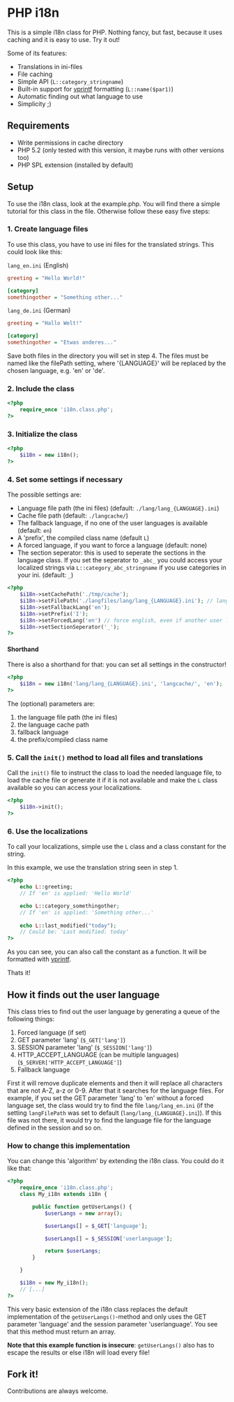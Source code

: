 # PHP i18n
This is a simple i18n class for PHP. Nothing fancy, but fast, because it uses caching and it is easy to use. Try it out!

Some of its features:

* Translations in ini-files
* File caching
* Simple API (`L::category_stringname`)
* Built-in support for [vprintf](http://php.net/manual/en/function.vprintf.php) formatting (`L::name($par1)`)
* Automatic finding out what language to use
* Simplicity ;)

## Requirements

* Write permissions in cache directory
* PHP 5.2 (only tested with this version, it maybe runs with other versions too)
* PHP SPL extension (installed by default)

## Setup
To use the i18n class, look at the example.php. You will find there a simple tutorial for this class in the file. Otherwise follow these easy five steps:

### 1. Create language files
To use this class, you have to use ini files for the translated strings. This could look like this:

`lang_en.ini` (English)

```ini
greeting = "Hello World!"

[category]
somethingother = "Something other..."
```

`lang_de.ini` (German)

```ini
greeting = "Hallo Welt!"

[category]
somethingother = "Etwas anderes..."
```

Save both files in the directory you will set in step 4.
The files must be named like the filePath setting, where '{LANGUAGE}' will be replaced by the chosen language, e.g. 'en' or 'de'.

### 2. Include the class
```php
<?php
	require_once 'i18n.class.php';
?>
```

### 3. Initialize the class
```php
<?php
	$i18n = new i18n();
?>
```

### 4. Set some settings if necessary
The possible settings are:

* Language file path (the ini files) (default: `./lang/lang_{LANGUAGE}.ini`)
* Cache file path (default: `./langcache/`)
* The fallback language, if no one of the user languages is available (default: `en`)
* A 'prefix', the compiled class name (default `L`)
* A forced language, if you want to force a language (default: none)
* The section seperator: this is used to seperate the sections in the language class. If you set the seperator to `_abc_` you could access your localized strings via `L::category_abc_stringname` if you use categories in your ini. (default: `_`)

```php
<?php
	$i18n->setCachePath('./tmp/cache');
	$i18n->setFilePath('./langfiles/lang/lang_{LANGUAGE}.ini'); // language file path
	$i18n->setFallbackLang('en');
	$i18n->setPrefix('I');
	$i18n->setForcedLang('en') // force english, even if another user language is available
	$i18n->setSectionSeperator('_');
?>
```

#### Shorthand
There is also a shorthand for that: you can set all settings in the constructor!

```php
<?php
	$i18n = new i18n('lang/lang_{LANGUAGE}.ini', 'langcache/', 'en');
?>
```

The (optional) parameters are:

1. the language file path (the ini files)
2. the language cache path
3. fallback language
4. the prefix/compiled class name

### 5. Call the `init()` method to load all files and translations
Call the `init()` file to instruct the class to load the needed language file, to load the cache file or generate it  if it is not available and make the `L` class available so you can access your localizations.

```php
<?php
	$i18n->init();
?>
```

### 6. Use the localizations
To call your localizations, simple use the `L` class and a class constant for the string.

In this example, we use the translation string seen in step 1.

```php
<?php
	echo L::greeting;
	// If 'en' is applied: 'Hello World'

	echo L::category_somethingother;
	// If 'en' is applied: 'Something other...'
  
	echo L::last_modified("today");
	// Could be: 'Last modified: today'
?>
```

As you can see, you can also call the constant as a function. It will be formatted with [vprintf](http://php.net/manual/en/function.vprintf.php).

Thats it!

## How it finds out the user language
This class tries to find out the user language by generating a queue of the following things:

1. Forced language (if set)
2. GET parameter 'lang' (`$_GET['lang']`)
3. SESSION parameter 'lang' (`$_SESSION['lang']`)
4. HTTP_ACCEPT_LANGUAGE (can be multiple languages) (`$_SERVER['HTTP_ACCEPT_LANGUAGE']`)
5. Fallback language

First it will remove duplicate elements and then it will replace all characters that are not A-Z, a-z or 0-9.
After that it searches for the language files. For example, if you set the GET parameter 'lang' to 'en' without a forced language set, the class would try to find the file `lang/lang_en.ini` (if the setting `langFilePath` was set to default (`lang/lang_{LANGUAGE}.ini`)).
If this file was not there, it would try to find the language file for the language defined in the session and so on.

### How to change this implementation
You can change this 'algorithm' by extending the i18n class. You could do it like that:

```php
<?php
	require_once 'i18n.class.php';
	class My_i18n extends i18n {

		public function getUserLangs() {
			$userLangs = new array();

			$userLangs[] = $_GET['language'];

			$userLangs[] = $_SESSION['userlanguage'];

			return $userLangs;
		}

	}

	$i18n = new My_i18n();
	// [...]
?>
```

This very basic extension of the i18n class replaces the default implementation of the `getUserLangs()`-method and only uses the GET parameter 'language' and the session parameter 'userlanguage'.
You see that this method must return an array.

**Note that this example function is insecure**: `getUserLangs()` also has to escape the results or else i18n will load every file!

## Fork it!

Contributions are always welcome.
